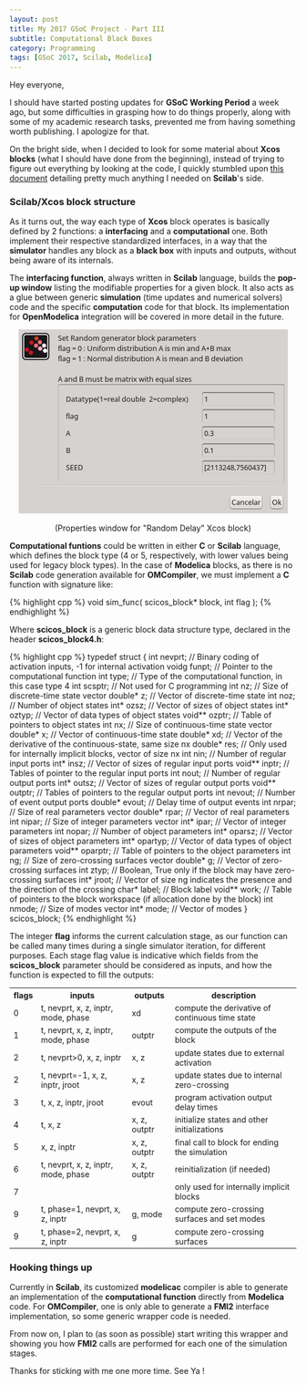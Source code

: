 ```yaml
---
layout: post
title: My 2017 GSoC Project - Part III
subtitle: Computational Black Boxes
category: Programming
tags: [GSoC 2017, Scilab, Modelica]
--- 
```


Hey everyone,

I should have started posting updates for **GSoC Working Period** a week ago, but some difficulties in grasping how to do things properly, along with some of my academic research tasks, prevented me from having something worth publishing. I apologize for that.

On the bright side, when I decided to look for some material about **Xcos blocks** (what I should have done from the beginning), instead of trying to figure out everything by looking at the code, I quickly stumbled upon [this document](http://www.scicos.org/Newblock.pdf) detailing pretty much anything I needed on **Scilab**'s side.

### Scilab/Xcos block structure

As it turns out, the way each type of **Xcos** block operates is basically defined by 2 functions: a **interfacing** and a **computational** one. Both implement their respective standardized interfaces, in a way that the **simulator** handles any block as a **black box** with inputs and outputs, without being aware of its internals.

The **interfacing function**, always written in **Scilab** language, builds the **pop-up window** listing the modifiable properties for a given block. It also acts as a glue between generic **simulation** (time updates and numerical solvers) code and the specific **computation** code for that block. Its implementation for **OpenModelica** integration will be covered in more detail in the future.

<p align="center">
  <img src="/img/teleop_simulator_delay_config.png">
</p>
<p align="center">
  (Properties window for "Random Delay" Xcos block)
</p>

**Computational funtions** could be written in either **C** or **Scilab** language, which defines the block type (4 or 5, respectively, with lower values being used for legacy block types). In the case of **Modelica** blocks, as there is no **Scilab** code generation available for **OMCompiler**, we must implement a **C** function with signature like:

{% highlight cpp %}
void sim_func( scicos_block* block, int flag );
{% endhighlight %}

Where **scicos_block** is a generic block data structure type, declared in the header **scicos_block4.h**:

{% highlight cpp %}
typedef struct
{
  int nevprt;     // Binary coding of activation inputs, -1 for internal activation
  voidg funpt;    // Pointer to the computational function
  int type;       // Type of the computational function, in this case type 4
  int scsptr;     // Not used for C programming
  int nz;         // Size of discrete-time state vector
  double* z;      // Vector of discrete-time state
  int noz;        // Number of object states
  int* ozsz;      // Vector of sizes of object states
  int* oztyp;     // Vector of data types of object states
  void** ozptr;   // Table of pointers to object states
  int nx;         // Size of continuous-time state vector
  double* x;      // Vector of continuous-time state
  double* xd;     // Vector of the derivative of the continuous-state, same size nx
  double* res;    // Only used for internally implicit blocks, vector of size nx
  int nin;        // Number of regular input ports
  int* insz;      // Vector of sizes of regular input ports
  void** inptr;   // Tables of pointer to the regular input ports
  int nout;       // Number of regular output ports
  int* outsz;     // Vector of sizes of regular output ports
  void** outptr;  // Tables of pointers to the regular output ports
  int nevout;     // Number of event output ports
  double* evout;  // Delay time of output events
  int nrpar;      // Size of real parameters vector
  double* rpar;   // Vector of real parameters
  int nipar;      // Size of integer parameters vector
  int* ipar;      // Vector of integer parameters
  int nopar;      // Number of object parameters
  int* oparsz;    // Vector of sizes of object parameters
  int* opartyp;   // Vector of data types of object parameters
  void** oparptr; // Table of pointers to the object parameters
  int ng;         // Size of zero-crossing surfaces vector
  double* g;      // Vector of zero-crossing surfaces
  int ztyp;       // Boolean, True only if the block may have zero-crossing surfaces
  int* jroot;     // Vector of size ng indicates the presence and the direction of the crossing
  char* label;    // Block label
  void** work;    // Table of pointers to the block workspace (if allocation done by the block)
  int nmode;      // Size of modes vector
  int* mode;      // Vector of modes
}
scicos_block;
{% endhighlight %}

The integer **flag** informs the current calculation stage, as our function can be called many times during a single simulator iteration, for different purposes. Each stage flag value is indicative which fields from the **scicos_block** parameter should be considered as inputs, and how the function is expected to fill the outputs:

<table style="width:100%">
  <tr> <th>flags</th> <th>inputs                                </th> <th>  outputs   </th> <th>description                                    </th> </tr>
  <tr> <td>  0  </td> <td>t, nevprt, x, z, inptr, mode, phase   </td> <td>   xd       </td> <td>compute the derivative of continuous time state</td> </tr>
  <tr> <td>  1  </td> <td>t, nevprt, x, z, inptr, mode, phase   </td> <td>  outptr    </td> <td>compute the outputs of the block               </td> </tr>
  <tr> <td>  2  </td> <td>t, nevprt>0, x, z, inptr              </td> <td>   x, z     </td> <td>update states due to external activation       </td> </tr>
  <tr> <td>  2  </td> <td>t, nevprt=-1, x, z, inptr, jroot      </td> <td>   x, z     </td> <td>update states due to internal zero-crossing    </td> </tr>
  <tr> <td>  3  </td> <td>t, x, z, inptr, jroot                 </td> <td>   evout    </td> <td>program activation output delay times          </td> </tr>
  <tr> <td>  4  </td> <td>t, x, z                               </td> <td>x, z, outptr</td> <td>initialize states and other initializations    </td> </tr>
  <tr> <td>  5  </td> <td>x, z, inptr                           </td> <td>x, z, outptr</td> <td>final call to block for ending the simulation  </td> </tr>
  <tr> <td>  6  </td> <td>t, nevprt, x, z, inptr, mode, phase   </td> <td>x, z, outptr</td> <td>reinitialization (if needed)                   </td> </tr>
  <tr> <td>  7  </td> <td>                                      </td> <td>            </td> <td>only used for internally implicit blocks       </td> </tr>
  <tr> <td>  9  </td> <td>t, phase=1, nevprt, x, z, inptr       </td> <td>  g, mode   </td> <td>compute zero-crossing surfaces and set modes   </td> </tr>
  <tr> <td>  9  </td> <td>t, phase=2, nevprt, x, z, inptr       </td> <td>     g      </td> <td>compute zero-crossing surfaces                 </td> </tr>
</table>

### Hooking things up

Currently in **Scilab**, its customized **modelicac** compiler is able to generate an implementation of the **computational function** directly from **Modelica** code. For **OMCompiler**, one is only able to generate a **FMI2** interface implementation, so some generic wrapper code is needed.

From now on, I plan to (as soon as possible) start writing this wrapper and showing you how **FMI2** calls are performed for each one of the simulation stages.


Thanks for sticking with me one more time. See Ya !
